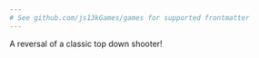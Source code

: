 ```yaml
---
# See github.com/js13kGames/games for supported frontmatter
---
```

A reversal of a classic top down shooter!